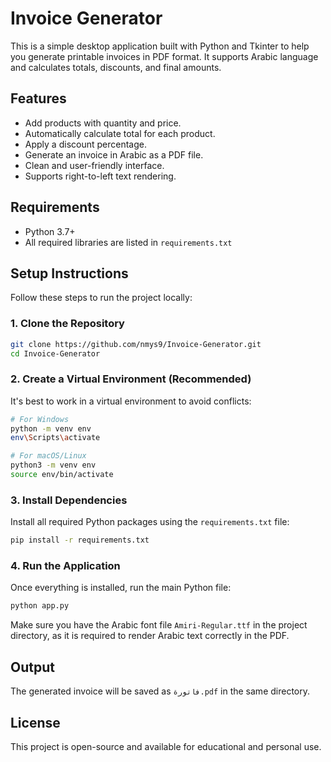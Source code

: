 # Invoice Generator

This is a simple desktop application built with Python and Tkinter to help you generate printable invoices in PDF format. It supports Arabic language and calculates totals, discounts, and final amounts.

## Features

* Add products with quantity and price.
* Automatically calculate total for each product.
* Apply a discount percentage.
* Generate an invoice in Arabic as a PDF file.
* Clean and user-friendly interface.
* Supports right-to-left text rendering.

## Requirements

* Python 3.7+
* All required libraries are listed in `requirements.txt`

## Setup Instructions

Follow these steps to run the project locally:

### 1. Clone the Repository

```bash
git clone https://github.com/nmys9/Invoice-Generator.git
cd Invoice-Generator
```

### 2. Create a Virtual Environment (Recommended)

It's best to work in a virtual environment to avoid conflicts:

```bash
# For Windows
python -m venv env
env\Scripts\activate

# For macOS/Linux
python3 -m venv env
source env/bin/activate
```

### 3. Install Dependencies

Install all required Python packages using the `requirements.txt` file:

```bash
pip install -r requirements.txt
```

### 4. Run the Application

Once everything is installed, run the main Python file:

```bash
python app.py
```

Make sure you have the Arabic font file `Amiri-Regular.ttf` in the project directory, as it is required to render Arabic text correctly in the PDF.

## Output

The generated invoice will be saved as `فاتورة.pdf` in the same directory.

## License

This project is open-source and available for educational and personal use.
